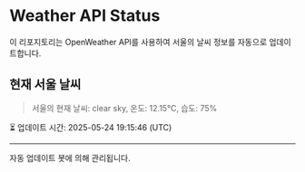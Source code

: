 
# Weather API Status

이 리포지토리는 OpenWeather API를 사용하여 서울의 날씨 정보를 자동으로 업데이트합니다.

## 현재 서울 날씨
> 서울의 현재 날씨: clear sky, 온도: 12.15°C, 습도: 75%

⏳ 업데이트 시간: 2025-05-24 19:15:46 (UTC)

---
자동 업데이트 봇에 의해 관리됩니다.
